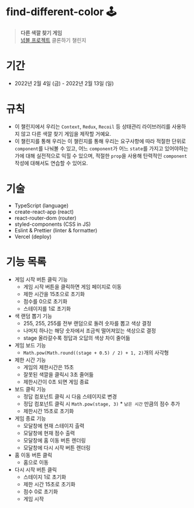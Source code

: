 # find-different-color 🕹️

> **다른 색깔 찾기 게임**  
> [넘블 프로젝트](https://numble-react.vercel.app/) 클론하기 챌린지

# 기간

- 2022년 2월 4일 (금) - 2022년 2월 13일 (일)

# 규칙

- 이 챌린지에서 우리는 `Context`, `Redux`, `Recoil` 등 상태관리 라이브러리를 사용하지 않고 다른 색깔 찾기 게임을 제작할 거예요.
- 이 챌린지를 통해 우리는 이 챌린지를 통해 우리는 요구사항에 따라 적절한 단위로 `component`를 나눠볼 수 있고, 어느 `component`가 어느 `state`를 가지고 있어야하는가에 대해 실전적으로 익힐 수 있으며, 적절한 `prop`을 사용해 탄력적인 `component` 작성에 대해서도 연습할 수 있어요.

# 기술

- TypeScript (language)
- create-react-app (react)
- react-router-dom (router)
- styled-components (CSS in JS)
- Eslint & Prettier (linter & formatter)
- Vercel (deploy)

# 기능 목록

- 게임 시작 버튼 클릭 기능
  - 게임 시작 버튼을 클릭하면 게임 페이지로 이동
  - 제한 시간을 15초으로 초기화
  - 점수를 0으로 초기화
  - 스테이지를 1로 초기화
- 색 랜덤 뽑기 기능
  - 255, 255, 255를 전부 랜덤으로 돌려 숫자를 뽑고 색상 결정
  - 나머지 하나는 해당 숫자에서 조금씩 떨어져있는 색상으로 결정
  - stage 올라갈수록 정답과 오답의 색상 차이 줄어듦
- 게임 보드 기능
  - `Math.pow(Math.round((stage + 0.5) / 2) + 1, 2)`개의 사각형
- 제한 시간 기능
  - 게임의 제한시간은 15초
  - 잘못된 색깔을 클릭시 3초 줄어듦
  - 제한시간이 0초 되면 게임 종료
- 보드 클릭 기능
  - 정답 컴포넌트 클릭 시 다음 스테이지로 변경
  - 정답 컴포넌트 클릭 시 `Math.pow(stage, 3)` \* `남은 시간` 만큼의 점수 추가
  - 제한시간 15초로 초기화
- 게임 종료 기능
  - 모달창에 현재 스테이지 출력
  - 모달창에 현재 점수 출력
  - 모달창에 홈 이동 버튼 렌더링
  - 모달창에 다시 시작 버튼 렌더링
- 홈 이동 버튼 클릭
  - 홈으로 이동
- 다시 시작 버튼 클릭
  - 스테이지 1로 초기화
  - 제한 시간 15초로 초기화
  - 점수 0로 초기화
  - 게임 시작
